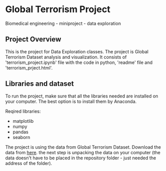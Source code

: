 # Global Terrorism Project
Biomedical engineering - miniproject - data exploration

## Project Overview
This is the project for Data Exploration classes. The project is Global Terrorism Dataset analysis and visualization. 
It consists of 'terrorism_project.ipynb' file with the code in python, 'readme' file and 'terrorism_prject.html'. 


## Libraries and dataset
To run the project, make sure that all the libraries needed are installed on your computer. The best option is to install them by Anaconda. 

Reqired libraries: 
* matplotlib
* numpy 
* pandas
* seaborn

The project is using the data from Global Terrorism Dataset. Download the data from  [here](https://www.kaggle.com/START-UMD/gtd).
the next step is unpacking the data on your computer (the data doesn't have to be placed in the repository folder - just needed the address of the folder). 


